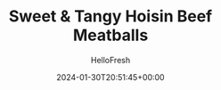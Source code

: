 ---
draft: true # Use this only for setting draft status
hidden: false # Use this to hide unwanted recipes
slug: # <post-title>
title: 'Sweet & Tangy Hoisin Beef Meatballs'
description: "Our chefs add tons of flavor to tender pork meatballs with a delectable soy glaze swirled with tangy-sweet hoisin sauce that you’ll brush over during the last few minutes of roasting. The meatballs are served over a jumble of roasted sweet potatoes and tender green beans seasoned with ginger and scallion, and sprinkled with nutty, crackly sesame seeds for a hearty, colorful meal that tastes every bit as delectable as it looks."
image: https://img.hellofresh.com/f_auto,fl_lossy,q_auto,w_1200/hellofresh_s3/image/65afe5e3a33a91ae6a3f7dc9-473dbf1f.jpeg
date: 2024-01-30T20:51:45+00:00
author: HelloFresh

tags: []
categories: "main course"
cuisines: "East Asia"
allergens: ['Sesame', 'Wheat', 'Soy']

calories: 660
preptime: ['35 minutes', '10 minutes']
cooktime: # 180 = 3 Hours | In minutes
totaltime: PT35M
servings: 2

links:
  - description: "Our chefs add tons of flavor to tender pork meatballs with a delectable soy glaze swirled with tangy-sweet hoisin sauce that you’ll brush over during the last few minutes of roasting. The meatballs are served over a jumble of roasted sweet potatoes and tender green beans seasoned with ginger and scallion, and sprinkled with nutty, crackly sesame seeds for a hearty, colorful meal that tastes every bit as delectable as it looks."
    website: https://www.hellofresh.com/recipes/sweet-and-tangy-hoisin-beef-meatballs-65b17701f8a95d57289928df
    image: https://img.hellofresh.com/f_auto,fl_lossy,q_auto,w_1200/hellofresh_s3/image/65afe5e3a33a91ae6a3f7dc9-473dbf1f.jpeg
 
weight: # 1 | You can add weight to some posts to override the default sorting (date descending)

comments: false # Keep False

ingredients: ['1 unit Sweet Potato', '1 thumb Ginger', '6 ounce Green Beans', '2 unit Scallions', '1 tablespoon Sesame Seeds', '¼ cup Panko Breadcrumbs', '10 ounce Ground Beef', '1 teaspoon Garlic Powder', '1 tablespoon Onion Powder', '4 tablespoon Sweet Soy Glaze', '2 tablespoon Hoisin Sauce', ' Salt', ' Pepper', '2 teaspoon Cooking Oil']

instructionTitles: ['Prep', 'Start Veggies & Meatballs', 'Cook Meatballs', 'Make Hoisin Glaze', 'Finish Veggies & Glaze Meatballs', 'Serve']
instructions: ['• Adjust rack to top position and preheat oven to 425 degrees (top and middle positions for 4 servings). Lightly oil a baking sheet. Wash and dry produce. • Trim and quarter sweet potato lengthwise; cut into ½-inch-thick pieces. Peel and mince or grate ginger. Trim green beans if necessary. Trim and cut scallions into 1-inch pieces. • In a large bowl, soak breadcrumbs with 2 TBSP water (4 TBSP for 4); let sit until absorbed (you’ll use in the next step).', '• Toss sweet potato, ginger, and sesame seeds on one side of prepared sheet with a drizzle of oil and a pinch of salt and pepper. (For 4 servings, spread out across entire sheet.) Roast on top rack for 5 minutes (you’ll add more to the sheet then). • While sweet potato roasts, to bowl with breadcrumb mixture, add pork*, garlic powder, onion powder, salt (we used ¾ tsp; 1¼ tsp for 4), and pepper and gently mix to combine. • Form into 6 evenly sized meatballs (12 meatballs for 4). Swap in beef for pork.', '• Once sweet potato has roasted 5 minutes, remove sheet from oven. On empty side of sheet, place meatballs. (For 4 servings, add meatballs to a second sheet.) • Carefully toss green beans and scallions with sweet potato. • Return to top rack until meatballs are cooked through, 11 minutes. (For 4, roast meatballs on middle rack and veggies on top rack, swapping positions halfway through.)', '• Meanwhile, in a small bowl, mix soy glaze and hoisin until combined.', '• Once veggies and meatballs have cooked 11 minutes, remove sheet from oven. (For 4 servings, leave veggies roasting on middle rack.) • Carefully brush meatballs with hoisin glaze. Return to top rack until glaze is tacky and veggies are tender, 3-5 minutes more.', '• Divide sesame-ginger veggie jumble between shallow bowls; top with hoisin-glazed meatballs. Serve. Ground Beef is fully cooked when internal temperature reaches 160°.']
---